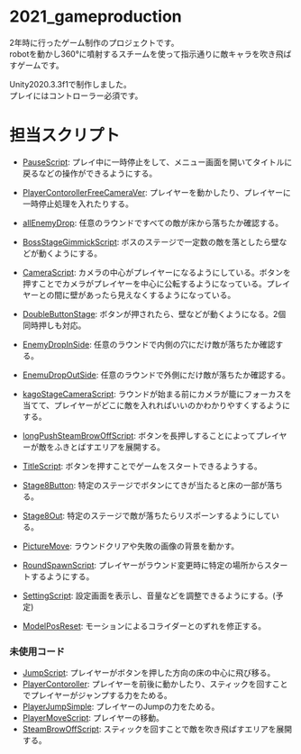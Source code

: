 # 2021_gameproduction
2年時に行ったゲーム制作のプロジェクトです。  
robotを動かし360°に噴射するスチームを使って指示通りに敵キャラを吹き飛ばすゲームです。

Unity2020.3.3f1で制作しました。  
プレイにはコントローラー必須です。 


# 担当スクリプト 
- [PauseScript](https://github.com/TairikuS/2021_gameproduction/blob/main/Assets/Script/PauseScript.cs): プレイ中に一時停止をして、メニュー画面を開いてタイトルに戻るなどの操作ができるようにする。  
- [PlayerContorollerFreeCameraVer](https://github.com/TairikuS/2021_gameproduction/blob/main/Assets/Script/PlayerControllerFreeCameraVer.cs): プレイヤーを動かしたり、プレイヤーに一時停止処理を入れたりする。  


- [allEnemyDrop](https://github.com/TairikuS/2021_gameproduction/blob/main/Assets/Script/RoundClearCondition/allEnemyDrop.cs): 任意のラウンドですべての敵が床から落ちたか確認する。  
- [BossStageGimmickScript](https://github.com/TairikuS/2021_gameproduction/blob/main/Assets/Script/BossStageGimmickScript.cs): ボスのステージで一定数の敵を落としたら壁などが動くようにする。  
- [CameraScript](https://github.com/TairikuS/2021_gameproduction/blob/main/Assets/Script/CameraScript.cs): カメラの中心がプレイヤーになるようにしている。ボタンを押すことでカメラがプレイヤーを中心に公転するようになっている。プレイヤーとの間に壁があったら見えなくするようになっている。  
- [DoubleButtonStage](https://github.com/TairikuS/2021_gameproduction/blob/main/Assets/Script/DoubleButtonStage.cs): ボタンが押されたら、壁などが動くようになる。2個同時押しも対応。  
- [EnemyDropInSide](https://github.com/TairikuS/2021_gameproduction/blob/main/Assets/Script/RoundClearCondition/EnemyDropInSide.cs): 任意のラウンドで内側の穴にだけ敵が落ちたか確認する。  
- [EnemuDropOutSide](https://github.com/TairikuS/2021_gameproduction/blob/main/Assets/Script/RoundClearCondition/EnemyDropOutSide.cs): 任意のラウンドで外側にだけ敵が落ちたか確認する。  
- [kagoStageCameraScript](https://github.com/TairikuS/2021_gameproduction/blob/main/Assets/Script/kagoStageCameraScript.cs): ラウンドが始まる前にカメラが籠にフォーカスを当てて、プレイヤーがどこに敵を入れればいいのかわかりやすくするようにする。  
- [longPushSteamBrowOffScript](https://github.com/TairikuS/2021_gameproduction/blob/main/Assets/Script/longPushSteamBrowOffScript.cs): ボタンを長押しすることによってプレイヤーが敵をふきとばすエリアを展開する。 
- [TitleScript](https://github.com/TairikuS/2021_gameproduction/blob/main/Assets/Script/TitleScript.cs): ボタンを押すことでゲームをスタートできるようする。  
- [Stage8Button](https://github.com/TairikuS/2021_gameproduction/blob/main/Assets/Script/Stage8Button.cs): 特定のステージでボタンにてきが当たると床の一部が落ちる。  
- [Stage8Out](https://github.com/TairikuS/2021_gameproduction/blob/main/Assets/Script/Stage8Out.cs): 特定のステージで敵が落ちたらリスポーンするようにしている。  
- [PictureMove](https://github.com/TairikuS/2021_gameproduction/blob/main/Assets/Script/PictureMove.cs): ラウンドクリアや失敗の画像の背景を動かす。  
- [RoundSpawnScript](https://github.com/TairikuS/2021_gameproduction/blob/main/Assets/Script/RoundSpawnScript.cs): プレイヤーがラウンド変更時に特定の場所からスタートするようにする。  
- [SettingScript](https://github.com/TairikuS/2021_gameproduction/blob/main/Assets/Script/SettingScript.cs): 設定画面を表示し、音量などを調整できるようにする。(予定)  
- [ModelPosReset](https://github.com/TairikuS/2021_gameproduction/blob/main/Assets/Script/ModelPosReset.cs): モーションによるコライダーとのずれを修正する。  


### 未使用コード
- [JumpScript](https://github.com/TairikuS/2021_gameproduction/blob/main/Assets/Script/NotUse/JumpScript.cs): プレイヤーがボタンを押した方向の床の中心に飛び移る。
- [PlayerContoroller](https://github.com/TairikuS/2021_gameproduction/blob/main/Assets/Script/NotUse/PlayerController.cs): プレイヤーを前後に動かしたり、スティックを回すことでプレイヤーがジャンプする力をためる。
- [PlayerJumpSimple](https://github.com/TairikuS/2021_gameproduction/blob/main/Assets/Script/NotUse/PlayerJumpSimple.cs): プレイヤーのJumpの力をためる。
- [PlayerMoveScript](https://github.com/TairikuS/2021_gameproduction/blob/main/Assets/Script/NotUse/PlayerMoveScript.cs): プレイヤーの移動。
- [SteamBrowOffScript](https://github.com/TairikuS/2021_gameproduction/blob/main/Assets/Script/NotUse/SteamBrowOffScript.cs): スティックを回すことで敵を吹き飛ばすエリアを展開する。
